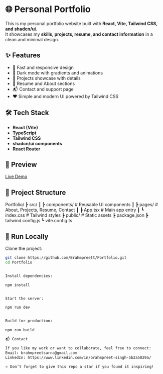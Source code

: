 # 🌐 Personal Portfolio

This is my personal portfolio website built with **React, Vite, Tailwind CSS, and shadcn/ui**.  
It showcases my **skills, projects, resume, and contact information** in a clean and minimal design.

## ✨ Features
- 🚀 Fast and responsive design
- 🎨 Dark mode with gradients and animations
- 📂 Projects showcase with details
- 📑 Resume and About sections
- 📬 Contact and support page
- ❤️ Simple and modern UI powered by Tailwind CSS

## 🛠️ Tech Stack
- **React (Vite)**
- **TypeScript**
- **Tailwind CSS**
- **shadcn/ui components**
- **React Router**

## 📸 Preview
[Live Demo](https://brahmpreett.github.io/Portfolio)

## 📂 Project Structure
Portfolio/
┣ src/
┃ ┣ components/ # Reusable UI components
┃ ┣ pages/ # About, Projects, Resume, Contact
┃ ┣ App.tsx # Main app entry
┃ ┗ index.css # Tailwind styles
┣ public/ # Static assets
┣ package.json
┣ tailwind.config.js
┗ vite.config.ts


## 🚀 Run Locally
Clone the project:
```bash
git clone https://github.com/Brahmpreett/Portfolio.git
cd Portfolio


Install dependencies:

npm install


Start the server:

npm run dev


Build for production:

npm run build

📬 Contact

If you like my work or want to collaborate, feel free to connect:
Email: brahmpreetsarna@gmail.com
LinkedIn: https://www.linkedin.com/in/brahmpreet-singh-5b2a5029a/

⭐ Don’t forget to give this repo a star if you found it inspiring!

